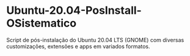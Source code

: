 # Ubuntu-20.04-PosInstall-OSistematico
Script de pós-instalação do Ubuntu 20.04 LTS (GNOME) com diversas customizações, extensões e apps em variados formatos.
